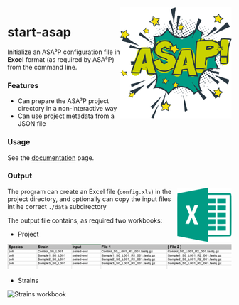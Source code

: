 <img align="right" width="250" height="250" src="docs/asap.png">

# start-asap

Initialize an ASA³P configuration file in **Excel** format (as required by ASA³P) from the command line.

### Features
 * Can prepare the ASA³P project directory in a non-interactive way
 * Can use project metadata from a JSON file
 
 
### Usage

See the [documentation](docs/usage.md) page.

### Output

<img align="right" width="122" height="122" src="docs/xls.png">

The program can create an Excel file (`config.xls`) in the project directory, and optionally can copy the input files int he correct `./data` subdirectory

The output file contains, as required two workbooks: 

* Project

![Project metadata](docs/info.png)

* Strains

![Strains workbook](docs/samples.png)
